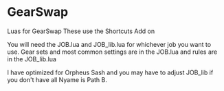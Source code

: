 # GearSwap
Luas for GearSwap
These use the Shortcuts Add on

You will need the JOB.lua and JOB_lib.lua for whichever job you want to use.
Gear sets and most common settings are in the JOB.lua and rules are in the JOB_lib.lua

I have optimized for Orpheus Sash and you may have to adjust JOB_lib if you don't have
all Nyame is Path B.
